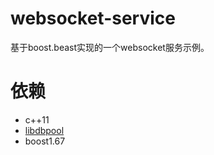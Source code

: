 # websocket-service
基于boost.beast实现的一个websocket服务示例。

# 依赖
- c++11
- [libdbpool](https://github.com/liuaifu/libdbpool "libdbpool")
- boost1.67
